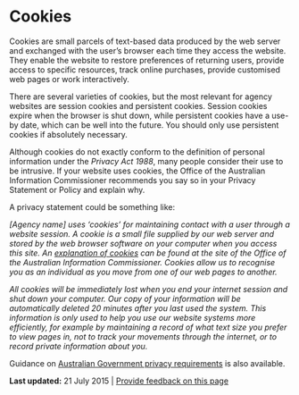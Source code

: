 Cookies
=======

Cookies are small parcels of text-based data produced by the web server and exchanged with the user’s browser each time they access the website. They enable the website to restore preferences of returning users, provide access to specific resources, track online purchases, provide customised web pages or work interactively.

There are several varieties of cookies, but the most relevant for agency websites are session cookies and persistent cookies. Session cookies expire when the browser is shut down, while persistent cookies have a use-by date, which can be well into the future. You should only use persistent cookies if absolutely necessary.

Although cookies do not exactly conform to the definition of personal information under the *Privacy Act 1988*, many people consider their use to be intrusive. If your website uses cookies, the Office of the Australian Information Commissioner recommends you say so in your Privacy Statement or Policy and explain why.

A privacy statement could be something like:

*[Agency name] uses ‘cookies’ for maintaining contact with a user through a website session. A cookie is a small file supplied by our web server and stored by the web browser software on your computer when you access this site. An* [*explanation of cookies*](http://www.oaic.gov.au/privacy/privacy-resources/privacy-fact-sheets/other/privacy-fact-sheet-4-online-behavioural-advertising-know-your-options) *can be found at the site of the Office of the Australian Information Commissioner. Cookies allow us to recognise you as an individual as you move from one of our web pages to another.*

*All cookies will be immediately lost when you end your internet session and shut down your computer. Our copy of your information will be automatically deleted 20 minutes after you last used the system. This information is only used to help you use our website systems more efficiently, for example by maintaining a record of what text size you prefer to view pages in, not to track your movements through the internet, or to record private information about you.*

Guidance on [Australian Government privacy requirements](../../node/491.html) is also available.

**Last updated:** 21 July 2015 | [Provide feedback on this page](../../feedback%3Furl_from=Cookies.html)

